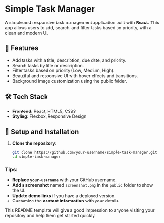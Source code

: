 # Simple Task Manager 

A simple and responsive task management application built with **React**. This app allows users to add, search, and filter tasks based on priority, with a clean and modern UI.

## 🚀 Features

- Add tasks with a title, description, due date, and priority.
- Search tasks by title or description.
- Filter tasks based on priority (Low, Medium, High).
- Beautiful and responsive UI with hover effects and transitions.
- Background image customization using the public folder.

## 🛠️ Tech Stack

- **Frontend**: React, HTML5, CSS3
- **Styling**: Flexbox, Responsive Design

 
## 🎨 Setup and Installation

1. **Clone the repository**:
   ```bash
   git clone https://github.com/your-username/simple-task-manager.git
   cd simple-task-manager

### Tips:
- **Replace `your-username`** with your GitHub username.
- **Add a screenshot** named `screenshot.png` in the `public` folder to show the UI.
- **Update demo links** if you have a deployed version.
- Customize the **contact information** with your details.

This README template will give a good impression to anyone visiting your repository and help them get started quickly!

